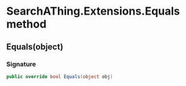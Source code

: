 # SearchAThing.Extensions.Equals method
## Equals(object)
### Signature
```csharp
public override bool Equals(object obj)
```
